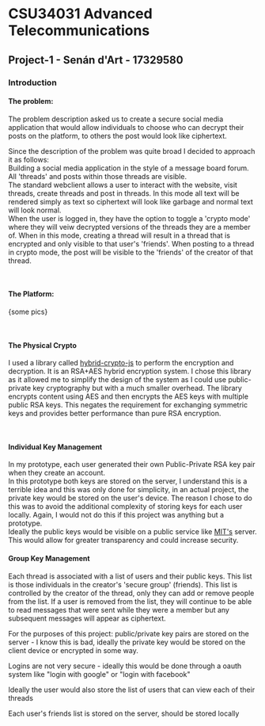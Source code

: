 # CSU34031 Advanced Telecommunications

## Project-1 - Senán d'Art - 17329580

### Introduction

#### The problem:  

The problem description asked us to create a secure social media application that would allow individuals to choose who can decrypt their posts on the platform, to others the post would look like ciphertext.

Since the description of the problem was quite broad I decided to approach it as follows:  
Building a social media application in the style of a message board forum. All 'threads' and posts within those threads are visible.  
The standard webclient allows a user to interact with the website, visit threads, create threads and post in threads. In this mode all text will be rendered simply as text so ciphertext will look like garbage and normal text will look normal.  
When the user is logged in, they have the option to toggle a 'crypto mode' where they will veiw decrypted versions of the threads they are a member of. When in this mode, creating a thread will result in a thread that is encrypted and only visible to that user's 'friends'. When posting to a thread in crypto mode, the post will be visible to the 'friends' of the creator of that thread.

<br>

#### The Platform:

{some pics}

<br>

#### The Physical Crypto

I used a library called [hybrid-crypto-js](https://github.com/juhoen/hybrid-crypto-js) to perform the encryption and decryption. It is an RSA+AES hybrid encryption system. I chose this library as it allowed me to simplify the design of the system as I could use public-private key cryptography but with a much smaller overhead. The library encrypts content using AES and then encrypts the AES keys with multiple public RSA keys. This negates the requirement for exchanging symmetric keys and provides better performance than pure RSA encryption.

<br>

#### Individual Key Management  

In my prototype, each user generated their own Public-Private RSA key pair when they create an account.  
In this prototype both keys are stored on the server, I understand this is a terrible idea and this was only done for simplicity, in an actual project, the private key would be stored on the user's device. The reason I chose to do this was to avoid the additional complexity of storing keys for each user locally. Again, I would not do this if this project was anything but a prototype.   
Ideally the public keys would be visible on a public service like [MIT's](https://pgp.mit.edu/) server. This would allow for greater transparency and could increase security.

#### Group Key Management  

Each thread is associated with a list of users and their public keys. This list is those individuals in the creator's 'secure group' (friends). This list is controlled by the creator of the thread, only they can add or remove people from the list. If a user is removed from the list, they will continue to be able to read messages that were sent while they were a member but any subsequent messages will appear as ciphertext.  

For the purposes of this project:
public/private key pairs are stored on the server - I know this is bad, ideally the private key would be stored on the client device or encrypted in some way.

Logins are not very secure - ideally this would be done through a oauth system like "login with google" or "login with facebook"

Ideally the user would also store the list of users that can view each of their threads

Each user's friends list is stored on the server, should be stored locally
